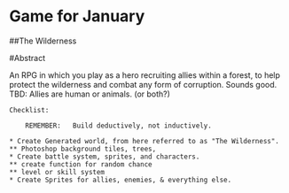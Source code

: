 Game for January
=============

##The Wilderness

#Abstract

An RPG in which you play as a hero recruiting allies within a forest, to help protect the wilderness and combat any form of corruption. Sounds good.
	TBD: Allies are human or animals. (or both?)


	Checklist:

		REMEMBER:	Build deductively, not inductively.

	* Create Generated world, from here referred to as "The Wilderness".
	** Photoshop background tiles, trees,
	* Create battle system, sprites, and characters.
	** create function for random chance
	** level or skill system
	* Create Sprites for allies, enemies, & everything else.

